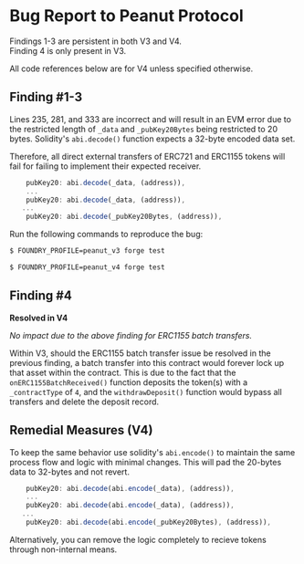 # Bug Report to Peanut Protocol

Findings 1-3 are persistent in both V3 and V4.<br>
Finding 4 is only present in V3.<br>

All code references below are for V4 unless specified otherwise.

## Finding #1-3

Lines 235, 281, and 333 are incorrect and will result in an EVM error due to the restricted length of `_data` and `_pubKey20Bytes` being restricted to 20 bytes. Solidity's `abi.decode()` function expects a 32-byte encoded data set.<br>

Therefore, all direct external transfers of ERC721 and ERC1155 tokens will fail for failing to implement their expected receiver.<br>

```js
    pubKey20: abi.decode(_data, (address)),
    ...
    pubKey20: abi.decode(_data, (address)),
   ...
    pubKey20: abi.decode(_pubKey20Bytes, (address)),
```

Run the following commands to reproduce the bug:

```bash
$ FOUNDRY_PROFILE=peanut_v3 forge test
```

```bash
$ FOUNDRY_PROFILE=peanut_v4 forge test
```

## Finding #4

<strong>Resolved in V4</strong><br>

<i>No impact due to the above finding for ERC1155 batch transfers.</i><br>

Within V3, should the ERC1155 batch transfer issue be resolved in the previous finding, a batch transfer into this contract would forever lock up that asset within the contract. This is due to the fact that the `onERC1155BatchReceived()` function deposits the token(s) with a `_contractType` of `4`, and the `withdrawDeposit()` function would bypass all transfers and delete the deposit record.

## Remedial Measures (V4)

To keep the same behavior use solidity's `abi.encode()` to maintain the same process flow and logic with minimal changes. This will pad the 20-bytes data to 32-bytes and not revert.<br>

```js
    pubKey20: abi.decode(abi.encode(_data), (address)),
    ...
    pubKey20: abi.decode(abi.encode(_data), (address)),
   ...
    pubKey20: abi.decode(abi.encode(_pubKey20Bytes), (address)),
```

Alternatively, you can remove the logic completely to recieve tokens through non-internal means.
